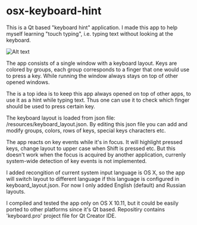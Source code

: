 # osx-keyboard-hint
This is a Qt based "keyboard hint" application. I made this app to help myself learning "touch typing", i.e. typing text without looking at the keyboard.

![Alt text](http://s14.postimg.org/hfnbgvuxt/Screen_Shot_2016_04_06_at_20_17_42.png "Keyboard Hint screenshot")

The app consists of a single window with a keyboard layout. Keys are colored by groups, each group corresponds to a finger that one would use to press a key. While running the window always stays on top of other opened windows.

The is a top idea is to keep this app always opened on top of other apps, to use it as a hint while typing text. Thus one can use it to check which finger should be used to press certain key.

The keyboard layout is loaded from json file: /resources/keyboard_layout.json. By editing this json file you can add and modify groups, colors, rows of keys, special keys characters etc.

The app reacts on key events while it's in focus. It will highlight pressed keys, change layout to upper case when Shift is pressed etc. But this doesn't work when the focus is acquired by another application, currenly system-wide detection of key events is not implemented.

I added recongition of current system input language is OS X, so the app will switch layout to different language if this language is configured in keyboard_layout.json. For now I only added English (default) and Russian layouts.

I compiled and tested the app only on OS X 10.11, but it could be easily ported to other platforms since it's Qt based. Repositiry contains 'keyboard.pro' project file for Qt Creator IDE.